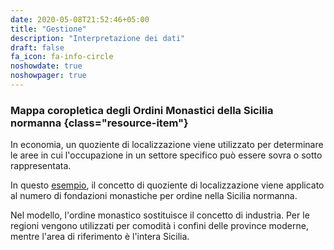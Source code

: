```yaml
---
date: 2020-05-08T21:52:46+05:00
title: "Gestione"
description: "Interpretazione dei dati"
draft: false
fa_icon: fa-info-circle
noshowdate: true
noshowpager: true
---
```


### Mappa coropletica degli Ordini Monastici della Sicilia normanna {class="resource-item"} ###

In economia, un quoziente di localizzazione viene utilizzato per determinare le aree in cui l'occupazione in un settore specifico può essere sovra o sotto rappresentata.

In questo [esempio](http://www.normansicily.org/sicilian_monastic_choropleth_map/), il concetto di quoziente di localizzazione viene applicato al numero di fondazioni monastiche per ordine nella Sicilia normanna.

Nel modello, l'ordine monastico sostituisce il concetto di industria. Per le regioni vengono utilizzati per comodità i confini delle province moderne, mentre l'area di riferimento è l'intera Sicilia.
